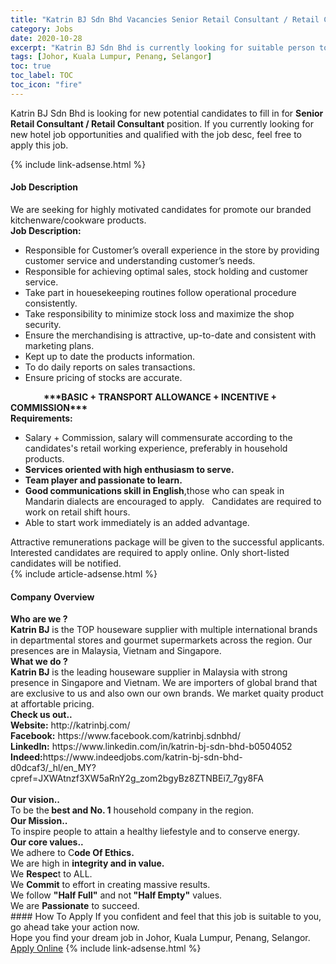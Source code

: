 ```yaml
---
title: "Katrin BJ Sdn Bhd Vacancies Senior Retail Consultant / Retail Consultant" 
category: Jobs 
date: 2020-10-28 
excerpt: "Katrin BJ Sdn Bhd is currently looking for suitable person to fill in the Senior Retail Consultant / Retail Consultant which positioned at Johor, Kuala Lumpur, Penang, Selangor" 
tags: [Johor, Kuala Lumpur, Penang, Selangor] 
toc: true 
toc_label: TOC 
toc_icon: "fire" 
--- 
```


<p>Katrin BJ Sdn Bhd is looking for new potential candidates to fill in for <b>Senior Retail Consultant / Retail Consultant</b> position. If you currently looking for new hotel job opportunities and qualified with the job desc, feel free to apply this job.
</p>{% include link-adsense.html %} 
<div><div><h4>Job Description</h4></div><div><div><span><div><div>We are&#160;seeking for highly motivated candidates for promote our branded kitchenware/cookware products.</div><div><strong>Job Description:</strong></div><ul><li>Responsible for Customer&#8217;s overall experience in the store by providing customer service and understanding customer&#8217;s needs.</li><li>Responsible for achieving optimal sales, stock holding and customer service.</li><li>Take part in houesekeeping routines follow operational procedure consistently.</li><li>Take responsibility to minimize stock loss and maximize the shop security.&#160;</li><li>Ensure the merchandising is attractive, up-to-date and consistent with marketing plans.</li><li>Kept up to date the products information.</li><li>To do daily reports on sales transactions.</li><li>Ensure pricing of stocks are accurate.</li></ul><div><strong>&#160; &#160; &#160; &#160; &#160; &#160; &#160; &#160; ***BASIC + TRANSPORT ALLOWANCE + INCENTIVE + COMMISSION***</strong></div><div><strong>Requirements:</strong></div><ul><li>Salary + Commission, salary will commensurate according to the candidates's retail working experience, preferably in household products.&#160;</li><li><strong>Services oriented with high enthusiasm to serve.</strong></li><li><strong>Team player and passionate to learn.</strong></li><li><strong>Good communications skill in English</strong>,those who can speak in Mandarin dialects are encouraged to apply.&#160; &#160;Candidates are required to work on retail shift hours.&#160;</li><li>Able to start work immediately is an added advantage.&#160;</li></ul><div>Attractive remunerations package will be given to the successful applicants. Interested candidates are required to apply online. Only short-listed candidates will be notified.</div></div></span></div></div></div> 
{% include article-adsense.html %} 
<div><div><h4>Company Overview</h4></div><div><div><span><div><div>
<div>
<strong>Who are we ?</strong></div>
<div>
<strong>Katrin BJ</strong> is the TOP houseware supplier with multiple international brands in departmental stores and gourmet supermarkets across the region. Our presences are in Malaysia, Vietnam and Singapore.&#160;</div>
<div>
<strong>What we do ?</strong></div>
<div>
<strong>Katrin BJ</strong>&#160;is the leading houseware supplier in Malaysia with strong presence in Singapore and Vietnam. We are importers of global brand that are exclusive to us and also own our own brands. We market quaity product at affortable pricing.&#160;</div>
<div>
<strong>Check us out..</strong></div>
<div>
<strong>Website:</strong> http://katrinbj.com/<br>
<strong>Facebook:</strong>&#160;https://www.facebook.com/katrinbj.sdnbhd/</div>
<div>
<strong>LinkedIn:</strong>&#160;https://www.linkedin.com/in/katrin-bj-sdn-bhd-b0504052</div>
<div>
<b>Indeed:</b>https://www.indeedjobs.com/katrin-bj-sdn-bhd-d0dcaf3/_hl/en_MY?cpref=JXWAtnzf3XW5aRnY2g_zom2bgyBz8ZTNBEi7_7gy8FA<br>
		&#160;</div>
<div>
<b>Our vision..</b></div>
<div>
		To be the<strong> best and No. 1</strong> household company in the region.&#160;</div>
<div>
<strong>Our Mission..</strong></div>
<div>
		To inspire people to attain a healthy liefestyle and to conserve energy.&#160;</div>
<div>
<b>Our core values..</b></div>
<div>
		We adhere to C<strong>ode Of Ethics.</strong></div>
<div>
		We are high in <strong>integrity and in value.</strong></div>
<div>
		We <strong>Respec</strong>t to ALL.</div>
<div>
		We <strong>Commit</strong> to effort in creating massive results.</div>
<div>
		We follow <strong>"Half Full"</strong> and not<strong> "Half Empty"</strong> values.</div>
<div>
		We are <strong>Passionate</strong> to succeed.&#160;</div>
</div></div></span></div></div></div> 
#### How To Apply 
If you confident and feel that this job is suitable to you, go ahead take your action now. <br/> 
Hope you find your dream job in Johor, Kuala Lumpur, Penang, Selangor. <br/> 
<a href="https://www.jobstreet.com.my/en/job/senior-retail-consultant-retail-consultant-4402477?jobId=jobstreet-my-job-4402477" class="btn btn--info" target="_blank" rel="nofollow noopenner">Apply Online</a> 
{% include link-adsense.html %} 